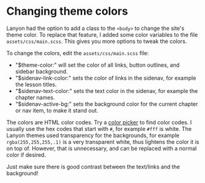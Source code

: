 # Changing theme colors

Lanyon had the option to add a class to the `<body>` to change the site's theme color. 
To replace that feature, I added some color variables to the file `assets/css/main.scss`. 
This gives you more options to tweak the colors.

To change the colors, edit the `assets/css/main.scss` file:

- "$theme-color:" will set the color of all links, button outlines, and sidebar background.
- "$sidenav-link-color:" sets the color of links in the sidenav, for example the lesson titles.
- "$sidenav-text-color:" sets the text color in the sidenav, for example the chapter names.
- "$sidenav-active-bg:" sets the background color for the current chapter or nav item, to make it stand out. 

The colors are HTML color codes. 
Try a [color picker](https://www.w3schools.com/colors/colors_picker.asp) to find color codes. 
I usually use the hex codes that start with `#`, for example `#fff` is white. 
The Lanyon themes used transparency for the backgrounds, for example `rgba(255,255,255,.1)` is a very transparent white, thus lightens the color it is on top of. 
However, that is unnecessary, and can be replaced with a normal color if desired.

Just make sure there is good contrast between the text/links and the background!
